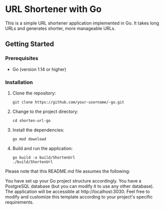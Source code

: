 # URL Shortener with Go

This is a simple URL shortener application implemented in Go. It takes long URLs and generates shorter, more manageable URLs.

## Getting Started


### Prerequisites

- Go (version 1.14 or higher)

### Installation

1. Clone the repository:

   ```
   git clone https://github.com/your-username/-go.git
   ```


2. Change to the project directory:

    ```
    cd shorten-url-go
    ```


3. Install the dependencies:

    ```
    go mod download
    ```


4. Build and run the application:
    ```
    go build -o build/ShortenUrl
    ./build/ShortenUrl
    ```


Please note that this README.md file assumes the following:

You have set up your Go project structure accordingly.
You have a PostgreSQL database (but you can modify it to use any other database).
The application will be accessible at http://localhost:3030.
Feel free to modify and customize this template according to your project's specific requirements.

